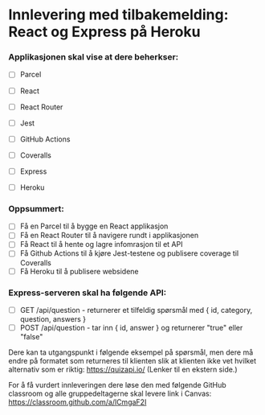 Innlevering med tilbakemelding: React og Express på Heroku 
=================================

### Applikasjonen skal vise at dere beherkser: 
* [ ] Parcel
* [ ] React 
* [ ] React Router 
* [ ] Jest 
* [ ] GitHub Actions 
* [ ] Coveralls 
* [ ] Express 
* [ ] Heroku 


### Oppsummert: 
* [ ] Få en Parcel til å bygge en React applikasjon 
* [ ] Få en React Router til å navigere rundt i applikasjonen 
* [ ] Få React til å hente og lagre infomrasjon til et API 
* [ ] Få Github Actions til å kjøre Jest-testene og publisere coverage til Coveralls
* [ ] Få Heroku til å publisere websidene

### Express-serveren skal ha følgende API: 
* [ ] GET /api/question - returnerer et tilfeldig spørsmål med { id, category, question, answers }
* [ ] POST /api/question - tar inn { id, answer } og returnerer "true" eller "false" 

Dere kan ta utgangspunkt i følgende eksempel på spørsmål, men dere må endre på formatet som returneres til klienten slik at klienten ikke vet hvilket alternativ som er riktig: https://quizapi.io/ (Lenker til en ekstern side.)

For å få vurdert innleveringen dere løse den med følgende GitHub classroom og alle gruppedeltagerne skal levere link i Canvas: https://classroom.github.com/a/lCmgaF2I